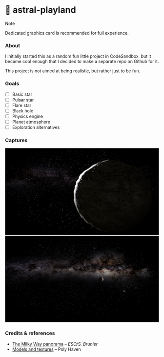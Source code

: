 # :milky_way: astral-playland

> [!NOTE]
> Dedicated graphics card is recommended for full experience.

### About
I initially started this as a random fun little project in CodeSandbox, but it became cool enough that I decided to make a separate repo on Github for it.

This project is not aimed at being realistic, but rather just to be fun.

### Goals

- [ ] Basic star
- [ ] Pulsar star
- [ ] Flare star
- [ ] Black hole
- [ ] Physics engine
- [ ] Planet atmosphere
- [ ] Exploration alternatives

### Captures
![closing planet](/showcase/images/closing-planet.png)
![distant planet](/showcase/images/distant-planet.png)

### Credits & references

- [The Milky Way panorama](https://www.eso.org/public/images/eso0932a) &ndash; *ESO/S. Brunier*
- [Models and textures](https://polyhaven.com/) &ndash; Poly Haven
